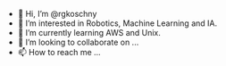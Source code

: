 - 👋 Hi, I’m @rgkoschny
- 👀 I’m interested in Robotics, Machine Learning and IA.
- 🌱 I’m currently learning AWS and Unix.
- 💞️ I’m looking to collaborate on ...
- 📫 How to reach me ...

<!---
rgkoschny/rgkoschny is a ✨ special ✨ repository because its `README.md` (this file) appears on your GitHub profile.
You can click the Preview link to take a look at your changes.
--->
